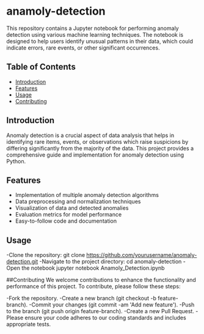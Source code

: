 # anamoly-detection
This repository contains a Jupyter notebook for performing anomaly detection using various machine learning techniques. The notebook is designed to help users identify unusual patterns in their data, which could indicate errors, rare events, or other significant occurrences.

## Table of Contents
- [Introduction](#introduction)
- [Features](#features)
- [Usage](#usage)
- [Contributing](#contributing)

## Introduction
Anomaly detection is a crucial aspect of data analysis that helps in identifying rare items, events, or observations which raise suspicions by differing significantly from the majority of the data. This project provides a comprehensive guide and implementation for anomaly detection using Python.

## Features
- Implementation of multiple anomaly detection algorithms
- Data preprocessing and normalization techniques
- Visualization of data and detected anomalies
- Evaluation metrics for model performance
- Easy-to-follow code and documentation

## Usage
-Clone the repository:
git clone https://github.com/yourusername/anomaly-detection.git
-Navigate to the project directory:
cd anomaly-detection
-Open the notebook
jupyter notebook Anamoly_Detection.ipynb

##Contributing
We welcome contributions to enhance the functionality and performance of this project. To contribute, please follow these steps:

-Fork the repository.
-Create a new branch (git checkout -b feature-branch).
-Commit your changes (git commit -am 'Add new feature').
-Push to the branch (git push origin feature-branch).
-Create a new Pull Request.
-Please ensure your code adheres to our coding standards and includes appropriate tests.
